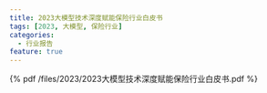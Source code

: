 ```yaml
---
title: 2023大模型技术深度赋能保险行业白皮书
tags: [2023, 大模型, 保险行业]
categories:
  - 行业报告
feature: true
---
```


{% pdf /files/2023/2023大模型技术深度赋能保险行业白皮书.pdf %}